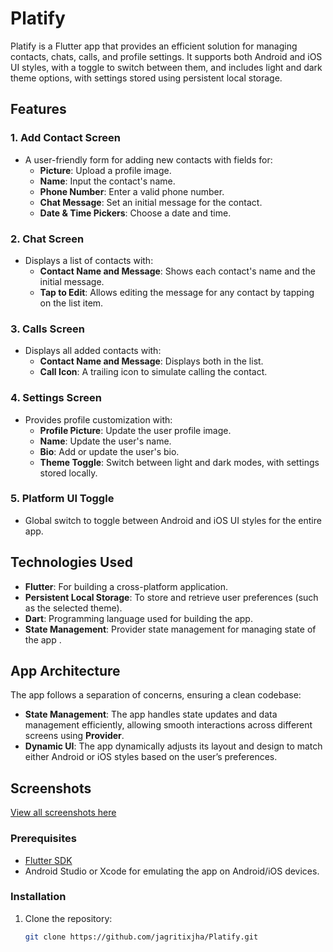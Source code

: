 # Platify

Platify is a Flutter app that provides an efficient solution for managing contacts, chats, calls, and profile settings. It supports both Android and iOS UI styles, with a toggle to switch between them, and includes light and dark theme options, with settings stored using persistent local storage.

## Features

### 1. Add Contact Screen
- A user-friendly form for adding new contacts with fields for:
    - **Picture**: Upload a profile image.
    - **Name**: Input the contact's name.
    - **Phone Number**: Enter a valid phone number.
    - **Chat Message**: Set an initial message for the contact.
    - **Date & Time Pickers**: Choose a date and time.

### 2. Chat Screen
- Displays a list of contacts with:
    - **Contact Name and Message**: Shows each contact's name and the initial message.
    - **Tap to Edit**: Allows editing the message for any contact by tapping on the list item.

### 3. Calls Screen
- Displays all added contacts with:
    - **Contact Name and Message**: Displays both in the list.
    - **Call Icon**: A trailing icon to simulate calling the contact.

### 4. Settings Screen
- Provides profile customization with:
    - **Profile Picture**: Update the user profile image.
    - **Name**: Update the user's name.
    - **Bio**: Add or update the user's bio.
    - **Theme Toggle**: Switch between light and dark modes, with settings stored locally.

### 5. Platform UI Toggle
- Global switch to toggle between Android and iOS UI styles for the entire app.

## Technologies Used
- **Flutter**: For building a cross-platform application.
- **Persistent Local Storage**: To store and retrieve user preferences (such as the selected theme).
- **Dart**: Programming language used for building the app.
- **State Management**: Provider state management for managing state of the app .

## App Architecture
The app follows a separation of concerns, ensuring a clean codebase:
- **State Management**: The app handles state updates and data management efficiently, allowing smooth interactions across different screens using **Provider**.
- **Dynamic UI**: The app dynamically adjusts its layout and design to match either Android or iOS styles based on the user’s preferences.

## Screenshots
[View all screenshots here](https://github.com/jagritixjha/Platify/blob/master/screenshot.md)

### Prerequisites
- [Flutter SDK](https://flutter.dev/docs/get-started/install)
- Android Studio or Xcode for emulating the app on Android/iOS devices.

### Installation
1. Clone the repository:
   ```bash
   git clone https://github.com/jagritixjha/Platify.git
